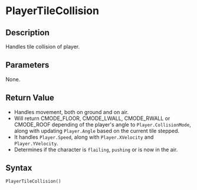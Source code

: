 # PlayerTileCollision

## Description
Handles tile collision of player.

## Parameters
None.

## Return Value
- Handles movement, both on ground and on air.
- Will return CMODE_FLOOR, CMODE_LWALL, CMODE_RWALL or CMODE_ROOF depending of the player's angle to `Player.CollisionMode`, along with updating `Player.Angle` based on the current tile stepped.
- It handles `Player.Speed`, along with `Player.XVelocity` and `Player.YVelocity`.
- Determines if the character is `flailing`, `pushing` or is now in the air.

## Syntax
```
PlayerTileCollision()
```